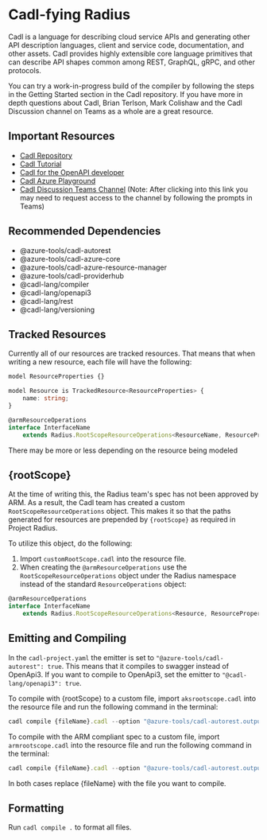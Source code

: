 # Cadl-fying Radius
Cadl is a language for describing cloud service APIs and generating other API description languages, client and service code, documentation, and other assets. Cadl provides highly extensible core language primitives that can describe API shapes common among REST, GraphQL, gRPC, and other protocols.

You can try a work-in-progress build of the compiler by following the steps in the Getting Started section in the Cadl repository. If you have more in depth questions about Cadl, Brian Terlson, Mark Colishaw and the Cadl Discussion channel on Teams as a whole are a great resource.

## Important Resources
- [Cadl Repository](https://github.com/microsoft/cadl "Cadl Repository")
- [Cadl Tutorial](https://github.com/microsoft/cadl/blob/main/docs/tutorial.md)
- [Cadl for the OpenAPI developer](https://github.com/microsoft/cadl/blob/34eaea96bb2e355d4df5bed0b3a1eeeee34a03bf/docs/cadl-for-openapi-dev.md)
- [Cadl Azure Playground](https://cadlplayground.z22.web.core.windows.net/cadl-azure/ "Cadl Azure Playground")
- [Cadl Discussion Teams Channel](https://teams.microsoft.com/l/channel/19%3a906c1efbbec54dc8949ac736633e6bdf%40thread.skype/Cadl%2520Discussion%2520%25F0%259F%2590%25AE?groupId=3e17dcb0-4257-4a30-b843-77f47f1d4121&tenantId=72f988bf-86f1-41af-91ab-2d7cd011db47) (Note: After clicking into this link you may need to request access to the channel by following the prompts in Teams)

## Recommended Dependencies
- @azure-tools/cadl-autorest
- @azure-tools/cadl-azure-core
- @azure-tools/cadl-azure-resource-manager
- @azure-tools/cadl-providerhub
- @cadl-lang/compiler
- @cadl-lang/openapi3
- @cadl-lang/rest
- @cadl-lang/versioning

## Tracked Resources
Currently all of our resources are tracked resources. That means that when writing a new resource, each file will have the following:

```TypeScript
model ResourceProperties {}

model Resource is TrackedResource<ResourceProperties> {
    name: string;
}

@armResourceOperations
interface InterfaceName 
    extends Radius.RootScopeResourceOperations<ResourceName, ResourceProperties, RootScopeParam>
```
There may be more or less depending on the  resource being modeled

## {rootScope}
At the time of writing this, the Radius team's spec has not been approved by ARM. As a result, the Cadl team has created a custom `RootScopeResourceOperations` object. This makes it so that the paths generated for resources are prepended by `{rootScope}` as required in Project Radius.

To utilize this object, do the following:
1. Import `customRootScope.cadl` into the resource file.
2. When creating the `@armResourceOperations` use the `RootScopeResourceOperations` object under the Radius namespace instead of the standard `ResourceOperations` object:
```TypeScript
@armResourceOperations
interface InterfaceName 
	extends Radius.RootScopeResourceOperations<Resource, ResourceProperties, RootScopeParam>
```

## Emitting and Compiling
In the `cadl-project.yaml` the emitter is set to `"@azure-tools/cadl-autorest": true`. This means that it compiles to swagger instead of OpenApi3. If you want to compile to OpenApi3, set the emitter to `"@cadl-lang/openapi3": true`.

To compile with {rootScope} to a custom file, import `aksrootscope.cadl` into the resource file and run the following command in the terminal:
```TypeScript
cadl compile {fileName}.cadl --option "@azure-tools/cadl-autorest.output-file={fileName}.json"
```

To compile with the ARM compliant spec to a custom file, import `armrootscope.cadl` into the resource file and run the following command in the terminal:
```TypeScript
cadl compile {fileName}.cadl --option "@azure-tools/cadl-autorest.output-file={fileName}.json"
```

In both cases replace {fileName} with the file you want to compile.

## Formatting
Run `cadl compile .` to format all files.
